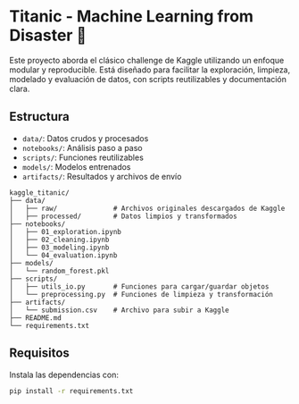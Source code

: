 # Titanic - Machine Learning from Disaster 🚢

Este proyecto aborda el clásico challenge de Kaggle utilizando un enfoque modular y reproducible. Está diseñado para facilitar la exploración, limpieza, modelado y evaluación de datos, con scripts reutilizables y documentación clara.

## Estructura
- `data/`: Datos crudos y procesados
- `notebooks/`: Análisis paso a paso
- `scripts/`: Funciones reutilizables
- `models/`: Modelos entrenados
- `artifacts/`: Resultados y archivos de envío

```
kaggle_titanic/
├── data/
│   ├── raw/              # Archivos originales descargados de Kaggle
│   ├── processed/        # Datos limpios y transformados
├── notebooks/
│   ├── 01_exploration.ipynb
│   ├── 02_cleaning.ipynb
│   ├── 03_modeling.ipynb
│   └── 04_evaluation.ipynb
├── models/
│   └── random_forest.pkl
├── scripts/
│   ├── utils_io.py       # Funciones para cargar/guardar objetos
│   └── preprocessing.py  # Funciones de limpieza y transformación
├── artifacts/
│   └── submission.csv    # Archivo para subir a Kaggle
├── README.md
└── requirements.txt
```

## Requisitos
Instala las dependencias con:

```bash
pip install -r requirements.txt
